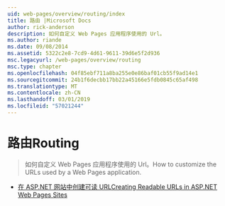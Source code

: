 ```yaml
---
uid: web-pages/overview/routing/index
title: 路由 |Microsoft Docs
author: rick-anderson
description: 如何自定义 Web Pages 应用程序使用的 Url。
ms.author: riande
ms.date: 09/08/2014
ms.assetid: 5322c2e8-7cd9-4d61-9611-39d6e5f2d936
msc.legacyurl: /web-pages/overview/routing
msc.type: chapter
ms.openlocfilehash: 04f85ebf711a8ba255e0e86baf01cb55f9ad14e1
ms.sourcegitcommit: 24b1f6decbb17bb22a45166e5fdb0845c65af498
ms.translationtype: MT
ms.contentlocale: zh-CN
ms.lasthandoff: 03/01/2019
ms.locfileid: "57021244"
---
```

<a name="routing"></a><span data-ttu-id="18183-103">路由</span><span class="sxs-lookup"><span data-stu-id="18183-103">Routing</span></span>
====================
> <span data-ttu-id="18183-104">如何自定义 Web Pages 应用程序使用的 Url。</span><span class="sxs-lookup"><span data-stu-id="18183-104">How to customize the URLs used by a Web Pages application.</span></span>


- [<span data-ttu-id="18183-105">在 ASP.NET 网站中创建可读 URL</span><span class="sxs-lookup"><span data-stu-id="18183-105">Creating Readable URLs in ASP.NET Web Pages Sites</span></span>](creating-readable-urls-in-aspnet-web-pages-sites.md)
